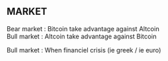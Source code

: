 <h2>MARKET</h2>
<p>Bear market : Bitcoin take advantage against Altcoin<br>
Bull market : Altcoin take advantage against Bitcoin</p>
<p>Bull market : When financiel crisis (ie greek / ie euro)</p>
<h2></h2>